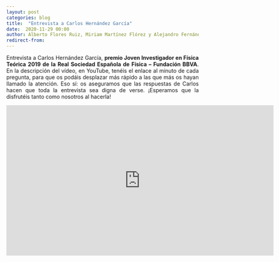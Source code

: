 ```yaml
---
layout: post
categories: blog
title:  "Entrevista a Carlos Hernández García"
date:  2020-11-29 00:00
author: Alberto Flores Ruiz, Miriam Martínez Flórez y Alejandro Fernández Muñoz
redirect-from:
---
```


<p style="text-align: justify">
Entrevista a Carlos Hernández García, <strong>premio Joven Investigador en Física Teórica 2019 de la Real Sociedad Española de Física – Fundación BBVA</strong>. En la descripción del vídeo, en YouTube, tenéis el enlace al minuto de cada pregunta, para que os podáis desplazar más rápido a las que más os hayan llamado la atención. Eso sí: os aseguramos que las respuestas de Carlos hacen que toda la entrevista sea digna de verse. ¡Esperamos que la disfrutéis tanto como nosotros al hacerla!
</p>

<center><iframe width="700" height="394" src="https://www.youtube.com/embed/nvYPc_flK6M?rel=0" frameborder="0" allow="accelerometer; autoplay; clipboard-write; encrypted-media; gyroscope; picture-in-picture" allowfullscreen></iframe></center>
